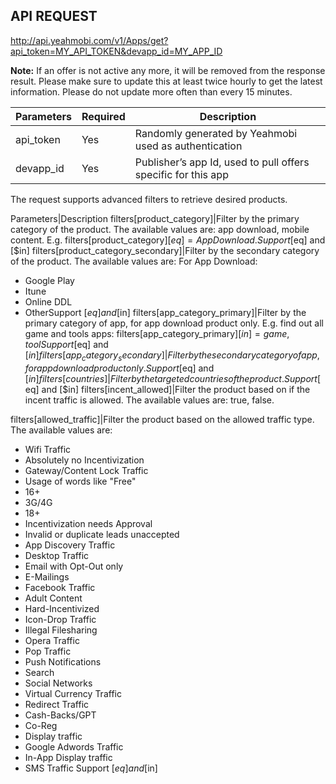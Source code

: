 ## API REQUEST
<http://api.yeahmobi.com/v1/Apps/get?api_token=MY_API_TOKEN&devapp_id=MY_APP_ID>

**Note:** If an offer is not active any more, it will be removed from the response result. Please make sure to update this at least twice hourly to get the latest information. Please do not update more often than every 15 minutes.

Parameters|Required|Description
--|--|--
api_token|Yes|Randomly generated by Yeahmobi used as authentication
devapp_id|Yes|Publisher’s app Id, used to pull offers specific for this app

The request supports advanced filters to retrieve desired products.

Parameters|Description
filters[product_category]|Filter by the primary category of the product. The available values are: app download, mobile content. E.g. filters[product_category][$eq]=App Download.Support [$eq] and [$in]
filters[product_category_secondary]|Filter by the secondary category of the product. The available values are:
For App Download:
- Google Play
- Itune
- Online DDL
- OtherSupport [$eq] and [$in]
filters[app_category_primary]|Filter by the primary category of app, for app download product only. E.g. find out all game and tools apps: filters[app_category_primary][$in]=game,tool  Support [$eq] and [$in]
filters[app_category_secondary]|Filter by the secondary category of app, for app download product only.
Support [$eq] and [$in]
filters[countries]|Filter by the targeted countries of the product.Support [$eq] and [$in]
filters[incent_allowed]|Filter the product based on if the incent traffic is allowed. The available values are: true, false. 

filters[allowed_traffic]|Filter the product based on the allowed traffic type. The available values are:
- Wifi Traffic
- Absolutely no Incentivization
- Gateway/Content Lock Traffic
- Usage of words like "Free"
- 16+
- 3G/4G
- 18+
- Incentivization needs Approval
- Invalid or duplicate leads unaccepted
- App Discovery Traffic
- Desktop Traffic
- Email with Opt-Out only
- E-Mailings
- Facebook Traffic
- Adult Content
- Hard-Incentivized
- Icon-Drop Traffic
- Illegal Filesharing
- Opera Traffic
- Pop Traffic
- Push Notifications
- Search
- Social Networks
- Virtual Currency Traffic
- Redirect Traffic
- Cash-Backs/GPT
- Co-Reg
- Display traffic
- Google Adwords Traffic
- In-App Display traffic
- SMS Traffic
Support [$eq] and [$in]